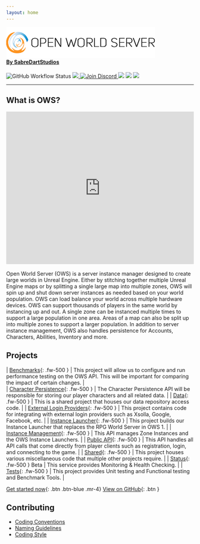 ```yaml
---
layout: home
---
```



<p style="margin-bottom: -20px"> 
    <img src="assets/images/logo-black.png" alt="SabreDartStudios" width="400">
    <h4>
        <a href="http://www.sabredartstudios.com/">By SabreDartStudios</a>
    </h4>
</p>

<p>
    <img alt="GitHub Workflow Status" src="https://img.shields.io/github/workflow/status/Dartanlla/OWS/Continuous%20Integration?style=flat-square">
    <a href="https://github.com/Dartanlla/OWS/blob/master/LICENSE">
        <img src="https://img.shields.io/github/license/Dartanlla/ows.svg?style=flat-square">
    </a>
    <a href="https://discord.gg/qZ76Cmxcgp">
        <img src="https://img.shields.io/badge/Discord-%237289DA.svg?style=flat-square&logo=discord&logoColor=white" alt="Join Discord">
    </a>
    <img src="https://img.shields.io/badge/unrealengine-%23313131.svg?style=flat-square&logo=unrealengine&logoColor=white">
    <img src="https://img.shields.io/badge/docker-%230db7ed.svg?style=flat-square&logo=docker&logoColor=white">
    <img src="https://img.shields.io/badge/.NET-5C2D91?style=flat-square&logo=.net&logoColor=white">
</p>

---

## What is OWS?

<iframe width="100%" height="410" src="https://www.youtube.com/embed/yRXzbaNT6_k" title="Open World Server 2.0 Overview" frameborder="0" allow="accelerometer; autoplay; clipboard-write; encrypted-media; gyroscope; picture-in-picture" allowfullscreen></iframe>

Open World Server (OWS) is a server instance manager designed to create large worlds in Unreal Engine. Either by stitching together multiple Unreal Engine maps or by splitting a single large map into multiple zones, OWS will spin up and shut down server instances as needed based on your world population. OWS can load balance your world across multiple hardware devices. OWS can support thousands of players in the same world by instancing up and out. A single zone can be instanced multiple times to support a large population in one area. Areas of a map can also be split up into multiple zones to support a larger population. In addition to server instance management, OWS also handles persistence for Accounts, Characters, Abilities, Inventory and more.

## Projects

| [Benchmarks](https://github.com/Wurlox/OWS/tree/main/src/OWSBenchmarks){: .fw-500 } | This project will allow us to configure and run performance testing on the OWS API. This will be important for comparing the impact of certain changes. |  
| [Character Persistence](https://github.com/Wurlox/OWS/tree/main/src/OWSCharacterPersistence){: .fw-500 } | The Character Persistence API will be responsible for storing our player characters and all related data. |
| [Data](https://github.com/Wurlox/OWS/tree/main/src/OWSData){: .fw-500 } | This is a shared project that houses our data repository access code. |
| [External Login Providers](https://github.com/Wurlox/OWS/tree/main/src/OWSExternalLoginProviders){: .fw-500 } | This project contains code for integrating with external login providers such as Xsolla, Google, Facebook, etc. |
| [Instance Launcher](https://github.com/Wurlox/OWS/tree/main/src/OWSInstanceLauncher){: .fw-500 } | This project builds our Instance Launcher that replaces the RPG World Server in OWS 1. |
| [Instance Management](https://github.com/Wurlox/OWS/tree/main/src/OWSInstanceManagement){: .fw-500 } | This API manages Zone Instances and the OWS Instance Launchers. |
| [Public API](https://github.com/Wurlox/OWS/tree/main/src/OWSPublicAPI){: .fw-500 } | This API handles all API calls that come directly from player clients such as registration, login, and connecting to the game. |
| [Shared](https://github.com/Wurlox/OWS/tree/main/src/OWSShared){: .fw-500 } | This project houses various miscellaneous code that multiple other projects require. |
| [Status](https://github.com/Wurlox/OWS/tree/main/src/OWSStatus){: .fw-500 } <span class="label label-yellow">Beta</span> | This service provides Monitoring & Health Checking. |
| [Tests](https://github.com/Wurlox/OWS/tree/main/src/OWSTests){: .fw-500 } | This project provides Unit testing and Functional testing and Benchmark Tools. |

[Get started now](/getting-started){: .btn .btn-blue .mr-4}
[View on GitHub](https://github.com/Dartanlla/OWS){: .btn }

## Contributing

* [Coding Conventions](https://docs.microsoft.com/en-us/dotnet/csharp/programming-guide/inside-a-program/coding-conventions)
* [Naming Guidelines](https://docs.microsoft.com/en-us/dotnet/standard/design-guidelines/naming-guidelines)
* [Coding Style](https://github.com/dotnet/corefx/blob/368fdfd86ee3a3bf1bca2a6c339ee590f3d6505d/Documentation/coding-guidelines/coding-style.md)
